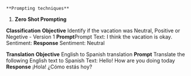    **Prompting techniques**
1.	******Zero Shot Prompting******




**Classification**
**Objective**
Identify if the vacation was Neutral, Positive or Negetive - Version 1
**Prompt**Prompt
Text: I think the vacation is okay.
Sentiment:
**Response**
Sentiment: Neutral


****Translation****
**Objective**
English to Spanish translation
**Prompt**
Translate the following English text to Spanish
Text: Hello! How are you doing today
**Response**
¡Hola! ¿Cómo estás hoy?
